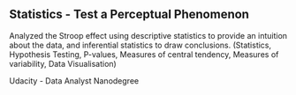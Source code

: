 ## Statistics - Test a Perceptual Phenomenon

Analyzed the Stroop effect using descriptive statistics to provide an intuition about the data, and inferential statistics to draw conclusions. (Statistics, Hypothesis Testing, P-values, Measures of central tendency, Measures of variability, Data Visualisation)

Udacity - Data Analyst Nanodegree
